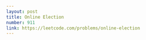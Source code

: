 ```yaml
---
layout: post
title: Online Election
number: 911
link: https://leetcode.com/problems/online-election
---
```

